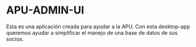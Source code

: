 # APU-ADMIN-UI

Esta es una aplicación creada para ayudar a la APU. Con esta desktop-app queremos ayudar a simplificar el manejo de una base de datos de sus socios.

